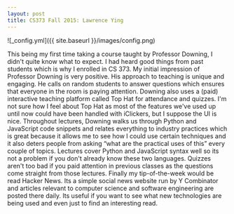 ```yaml
---
layout: post
title: CS373 Fall 2015: Lawrence Ying
---
```

![_config.yml]({{ site.baseurl }}/images/config.png)

This being my first time taking a course taught by Professor Downing, I didn't quite know what to expect. I had heard good things from past students which is why I enrolled in CS 373. My initial impression of Professor Downing is very positive. His approach to teaching is unique and engaging. He calls on random students to answer questions which ensures that everyone in the room is paying attention. Downing also uses a (paid) interactive teaching platform called Top Hat for attendance and quizzes. I'm not sure how I feel about Top Hat as most of the features we've used up until now could have been handled with iClickers, but I suppose the UI is nice. Throughout lectures, Downing walks us through Python and JavaScript code snippets and relates everything to industry practices which is great because it allows me to see how I could use certain techniques and it also deters people from asking “what are the practical uses of this” every couple of topics. Lectures cover Python and JavaScript syntax well so its not a problem if you don't already know these two languages. Quizzes aren't too bad if you paid attention in previous classes as the questions come straight from those lectures. Finally my tip-of-the-week would be read Hacker News. Its a simple social news website run by Y Combinator and articles relevant to computer science and software engineering are posted there daily. Its useful if you want to see what new technologies are being used and even just to find an interesting read.
